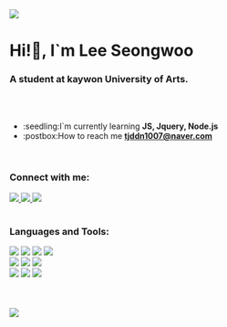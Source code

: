 <img src="https://capsule-render.vercel.app/api?type=waving&color=auto&height=200&section=header&text=안녕하세요%20저는%20이성우입니다%20🙋‍&fontSize=40&fontAlignY=35&fontAlign=37&animation=twinkling" />
<h1 align="left">Hi!👋, I`m Lee Seongwoo</h1>
<h3 align="left">A student at kaywon University of Arts.</h3>
<br>
<br>
<ul>
    <li>:seedling:I`m currently learning <b>JS, Jquery, Node.js</b></li>
    <li>:postbox:How to reach me <a href="mailto:tjddn1007@naver.com"><b>tjddn1007@naver.com</b></a></li>
</ul>
<br>
<h3><b>Connect with me:</b></h3>
<a href="https://www.instagram.com/seongwoo_1112/" type="_blank">
    <img src="https://img.shields.io/badge/instagram-E4405F?style=for-the-badge&logo=instagram&logoColor=white">
</a>
<a href="https://www.facebook.com/profile.php?id=100000812930344" type="_blank">
    <img src="https://img.shields.io/badge/facebook-1877F2?style=for-the-badge&logo=facebook&logoColor=white">
</a>
<a href="https://www.linkedin.com/in/%EC%84%B1%EC%9A%B0-%EC%9D%B4-992b7b269/" type="_blank">
    <img src="https://img.shields.io/badge/linkedin-0A66C2?style=for-the-badge&logo=linkedin&logoColor=white">
</a>
<h1></h1>
<h3><b>Languages and Tools:</b></h3>
<div ailgn="left">
    <img src="https://img.shields.io/badge/html5-E34F26?style=for-the-badge&logo=html5&logoColor=white">
    <img src="https://img.shields.io/badge/css3-1572B6?style=for-the-badge&logo=css3&logoColor=white">
    <img src="https://img.shields.io/badge/javascript-F79F1E?style=for-the-badge&logo=javascript&logoColor=white">
    <img src="https://img.shields.io/badge/jquery-0769AD?style=for-the-badge&logo=jquery&logoColor=white">
</div>
<div ailgn="left">
    <img src="https://img.shields.io/badge/react-61CAFB?style=for-the-badge&logo=react&logoColor=white">
    <img src="https://img.shields.io/badge/node.js-339933?style=for-the-badge&logo=Node.js&logoColor=white">
    <img src="https://img.shields.io/badge/visual studio code-007ACC?style=for-the-badge&logo=visual studio code&logoColor=white">
</div>
<div ailgn="left">
    <img src="https://img.shields.io/badge/github-182717?style=for-the-badge&logo=github&logoColor=white">
    <img src="https://img.shields.io/badge/git-F01032?style=for-the-badge&logo=git&logoColor=white">
    <img src="https://img.shields.io/badge/fontawesome-339AF0?style=for-the-badge&logo=fontawesome&logoColor=white">
</div>
<br><br><br>
<a href="https://hits.seeyoufarm.com"><img src="https://hits.seeyoufarm.com/api/count/incr/badge.svg?tab=repositories&url=https%3A%2F%2Fgithub.com%2FLsw96&count_bg=%23A6B2C4&title_bg=%23187FCC&icon=&icon_color=%23E7E7E7&title=VISIT&edge_flat=false"/></a>
